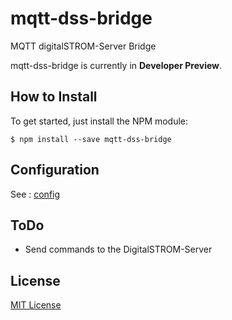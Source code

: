 # mqtt-dss-bridge
MQTT digitalSTROM-Server Bridge

mqtt-dss-bridge is currently in **Developer Preview**.

## How to Install
To get started, just install the NPM module:

    $ npm install --save mqtt-dss-bridge
    
## Configuration
See : [config](config.js)

## ToDo
* Send commands to the DigitalSTROM-Server

## License
[MIT License](LICENSE)

